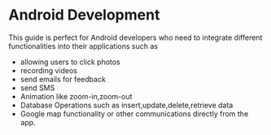 # Android Development

This guide is perfect for Android developers who need to integrate different functionalities into 
their applications such as
- allowing users to click photos
- recording videos
- send emails for feedback
- send SMS
- Animation like zoom-in,zoom-out
- Database Operations such as insert,update,delete,retrieve data
- Google map functionality
or other communications directly from the app.

